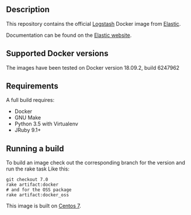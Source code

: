## Description

This repository contains the official [Logstash][logstash] Docker image from
[Elastic][elastic].

Documentation can be found on the [Elastic website](https://www.elastic.co/guide/en/logstash/current/docker.html).

[logstash]: https://www.elastic.co/products/logstash
[elastic]: https://www.elastic.co/

## Supported Docker versions

The images have been tested on Docker version 18.09.2, build 6247962

## Requirements
A full build requires:
* Docker
* GNU Make
* Python 3.5 with Virtualenv
* JRuby 9.1+

## Running a build
To build an image check out the corresponding branch for the version and run the rake task
Like this:
```
git checkout 7.0
rake artifact:docker
# and for the OSS package
rake artifact:docker_oss
```

This image is built on [Centos 7][centos-7].

[centos-7]: https://github.com/CentOS/sig-cloud-instance-images/blob/50281d86d6ed5c61975971150adfd0ede86423bb/docker/Dockerfile
